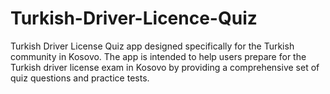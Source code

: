 # Turkish-Driver-Licence-Quiz
Turkish Driver License Quiz app designed specifically for the Turkish community in Kosovo. The app is intended to help users prepare for the Turkish driver license exam in Kosovo by providing a comprehensive set of quiz questions and practice tests.
